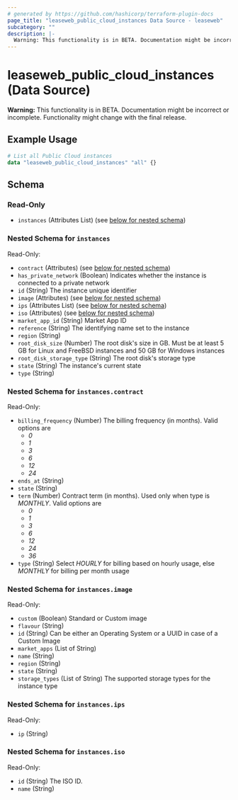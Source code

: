 ```yaml
---
# generated by https://github.com/hashicorp/terraform-plugin-docs
page_title: "leaseweb_public_cloud_instances Data Source - leaseweb"
subcategory: ""
description: |-
  Warning: This functionality is in BETA. Documentation might be incorrect or incomplete. Functionality might change with the final release.
---
```


# leaseweb_public_cloud_instances (Data Source)

**Warning:** This functionality is in BETA. Documentation might be incorrect or incomplete. Functionality might change with the final release.

## Example Usage

```terraform
# List all Public Cloud instances
data "leaseweb_public_cloud_instances" "all" {}
```

<!-- schema generated by tfplugindocs -->
## Schema

### Read-Only

- `instances` (Attributes List) (see [below for nested schema](#nestedatt--instances))

<a id="nestedatt--instances"></a>
### Nested Schema for `instances`

Read-Only:

- `contract` (Attributes) (see [below for nested schema](#nestedatt--instances--contract))
- `has_private_network` (Boolean) Indicates whether the instance is connected to a private network
- `id` (String) The instance unique identifier
- `image` (Attributes) (see [below for nested schema](#nestedatt--instances--image))
- `ips` (Attributes List) (see [below for nested schema](#nestedatt--instances--ips))
- `iso` (Attributes) (see [below for nested schema](#nestedatt--instances--iso))
- `market_app_id` (String) Market App ID
- `reference` (String) The identifying name set to the instance
- `region` (String)
- `root_disk_size` (Number) The root disk's size in GB. Must be at least 5 GB for Linux and FreeBSD instances and 50 GB for Windows instances
- `root_disk_storage_type` (String) The root disk's storage type
- `state` (String) The instance's current state
- `type` (String)

<a id="nestedatt--instances--contract"></a>
### Nested Schema for `instances.contract`

Read-Only:

- `billing_frequency` (Number) The billing frequency (in months). Valid options are 
  - *0*
  - *1*
  - *3*
  - *6*
  - *12*
  - *24*
- `ends_at` (String)
- `state` (String)
- `term` (Number) Contract term (in months). Used only when type is *MONTHLY*. Valid options are 
  - *0*
  - *1*
  - *3*
  - *6*
  - *12*
  - *24*
  - *36*
- `type` (String) Select *HOURLY* for billing based on hourly usage, else *MONTHLY* for billing per month usage


<a id="nestedatt--instances--image"></a>
### Nested Schema for `instances.image`

Read-Only:

- `custom` (Boolean) Standard or Custom image
- `flavour` (String)
- `id` (String) Can be either an Operating System or a UUID in case of a Custom Image
- `market_apps` (List of String)
- `name` (String)
- `region` (String)
- `state` (String)
- `storage_types` (List of String) The supported storage types for the instance type


<a id="nestedatt--instances--ips"></a>
### Nested Schema for `instances.ips`

Read-Only:

- `ip` (String)


<a id="nestedatt--instances--iso"></a>
### Nested Schema for `instances.iso`

Read-Only:

- `id` (String) The ISO ID.
- `name` (String)
